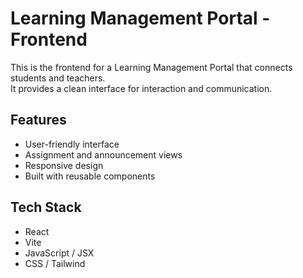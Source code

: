 # Learning Management Portal - Frontend

This is the frontend for a Learning Management Portal that connects students and teachers.  
It provides a clean interface for interaction and communication.

## Features
- User-friendly interface
- Assignment and announcement views
- Responsive design
- Built with reusable components

## Tech Stack
- React
- Vite
- JavaScript / JSX
- CSS / Tailwind